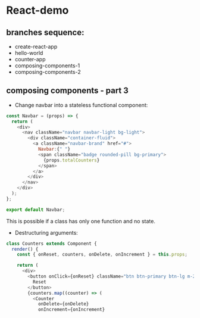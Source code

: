 # React-demo

## branches sequence:

- create-react-app
- hello-world
- counter-app
- composing-components-1
- composing-components-2

## composing components - part 3

- Change navbar into a stateless functional component:
```javascript
const Navbar = (props) => {
  return (
    <div>
      <nav className="navbar navbar-light bg-light">
        <div className="container-fluid">
          <a className="navbar-brand" href="#">
            Navbar:{" "}
            <span className="badge rounded-pill bg-primary">
              {props.totalCounters}
            </span>
          </a>
        </div>
      </nav>
    </div>
  );
};

export default Navbar;
```
This is possible if a class has only one function and no state.


- Destructuring arguments:
```javascript
class Counters extends Component {
  render() {
    const { onReset, counters, onDelete, onIncrement } = this.props;

    return (
      <div>
        <button onClick={onReset} className="btn btn-primary btn-lg m-2">
          Reset
        </button>
        {counters.map((counter) => (
          <Counter
            onDelete={onDelete}
            onIncrement={onIncrement}
```

```javascript

```

```javascript

```

```javascript

```

```javascript

```

```javascript

```

```javascript

```

```javascript

```